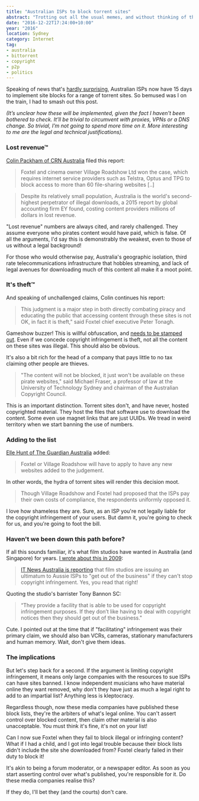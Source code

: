 ```yaml
---
title: "Australian ISPs to block torrent sites"
abstract: "Trotting out all the usual memes, and without thinking of the implications."
date: "2016-12-22T17:24:00+10:00"
year: "2016"
location: Sydney
category: Internet
tag:
- australia
- bittorrent
- copyright
- p2p
- politics
---
```

Speaking of news that's [hardly surprising], Australian ISPs now have 15 days to implement site blocks for a range of torrent sites. So bemused was I on the train, I had to smash out this post.

<p style="font-style:italic">(It’s unclear how these will be implemented, given the fact I haven't been bothered to check. It’ll be trivial to circumvent with proxies, VPNs or a DNS change. So trivial, I’m not going to spend more time on it. More interesting to me are the legal and technical justifications).</p>

### Lost revenue™

[Colin Packham of CRN Australia] filed this report:

> Foxtel and cinema owner Village Roadshow Ltd won the case, which requires internet service providers such as Telstra, Optus and TPG to block access to more than 60 file-sharing websites [..]

> Despite its relatively small population, Australia is the world's second-highest perpetrator of illegal downloads, a 2015 report by global accounting firm EY found, costing content providers millions of dollars in lost revenue. 

"Lost revenue" numbers are always cited, and rarely challenged. They assume everyone who pirates content would have paid, which is false. Of all the arguments, I'd say this is demonstrably the weakest, even to those of us without a legal background!

For those who would otherwise pay, Australia's geographic isolation, third rate telecommunications infrastructure that hobbles streaming, and lack of legal avenues for downloading much of this content all make it a moot point.

### It's theft™

And speaking of unchallenged claims, Colin continues his report:

> This judgment is a major step in both directly combating piracy and educating the public that accessing content through these sites is not OK, in fact it is theft," said Foxtel chief executive Peter Tonagh.

Gameshow buzzer! This is willful obfuscation, and [needs to be stamped out]. Even if we concede copyright infringement is theft, not all the content on these sites was illegal. This should also be obvious.

It's also a bit rich for the head of a company that pays little to no tax claiming other people are thieves.

> "The content will not be blocked, it just won't be available on these pirate websites," said Michael Fraser, a professor of law at the University of Technology Sydney and chairman of the Australian Copyright Council.

This is an important distinction. Torrent sites don't, and have never, hosted copyrighted material. They host the files that software use to download the content. Some even use magnet links that are just UUIDs. We tread in weird territory when we start banning the use of numbers.


### Adding to the list

[Elle Hunt of The Guardian Australia] added:

> Foxtel or Village Roadshow will have to apply to have any new websites added to the judgement.

In other words, the hydra of torrent sites will render this decision moot.

> Though Village Roadshow and Foxtel had proposed that the ISPs pay their own costs of compliance, the respondents uniformly opposed it. 

I love how shameless they are. Sure, as an ISP you're not legally liable for the copyright infringement of your users. But damn it, you're going to check for us, and you're going to foot the bill.


### Haven't we been down this path before?

If all this sounds familiar, it's what film studios have wanted in Australia (and Singapore) for years. [I wrote about this in 2009]:

> [IT News Australia is reporting] that film studios are issuing an ultimatum to Aussie ISPs to "get out of the business" if they can't stop copyright infringement. Yes, you read that right!

Quoting the studio's barrister Tony Bannon SC:

> “They provide a facility that is able to be used for copyright infringement purposes. If they don’t like having to deal with copyright notices then they should get out of the business."

Cute. I pointed out at the time that if "facilitating" infringement was their primary claim, we should also ban VCRs, cameras, stationary manufacturers and human memory. Wait, don't give them ideas.


### The implications

But let's step back for a second. If the argument is limiting copyright infringement, it means only large companies with the resources to sue ISPs can have sites banned. I know independent musicians who have material online they want removed, why don't they have just as much a legal right to add to an impartial list? Anything less is kleptocracy.

Regardless though, now these media companies have published these block lists, they're the arbiters of what's legal online. You can't assert control over blocked content, then claim other material is also unacceptable. You must think it's fine, it's not on your list!

Can I now sue Foxtel when they fail to block illegal or infringing content? What if I had a child, and I got into legal trouble because their block lists didn't include the site she downloaded from? Foxtel clearly failed in their duty to block it!

It's akin to being a forum moderator, or a newspaper editor. As soon as you start asserting control over what's published, you're responsible for it. Do these media companies realise this?

If they do, I'll bet they (and the courts) don't care.

[pays no tax]: http://www.businessinsider.com.au/one-in-three-big-companies-dont-pay-tax-in-australia-2015-12
[hardly surprising]: https://rubenerd.com/prescription-drugs-are-far-worse/
[Colin Packham of CRN Australia]: http://www.crn.com.au/news/australian-government-to-force-isps-to-crack-down-on-torrent-sites-likes-pirate-bay-444855
[needs to be stamped out]: https://rubenerd.com/piracy-copyright/
[Elle Hunt of The Guardian Australia]: https://www.theguardian.com/technology/2016/dec/15/judge-orders-internet-providers-to-block-illegal-downloading-websites
[IT News Australia is reporting]: http://www.itnews.com.au/News/161447,day-22-film-studios-issue-ultimatum-to-isps.aspx
[I wrote about this in 2009]: https://rubenerd.com/aussie-isps-copyright/

